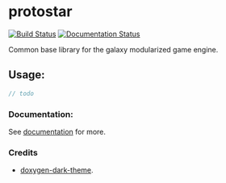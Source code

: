 # protostar
[![Build Status](https://ci.appveyor.com/api/projects/status/3iqax4v3il9ygeif?svg=true)](https://ci.appveyor.com/project/reworks/protostar)
[![Documentation Status](https://travis-ci.org/DomRe/protostar.svg?branch=master)](https://domre.github.io/protostar/)

Common base library for the galaxy modularized game engine.

## Usage:
```cpp
// todo
```  

### Documentation:  
See [documentation](https://domre.github.io/protostar/) for more.  

### Credits
* [doxygen-dark-theme](https://github.com/MaJerle/doxygen-dark-theme).